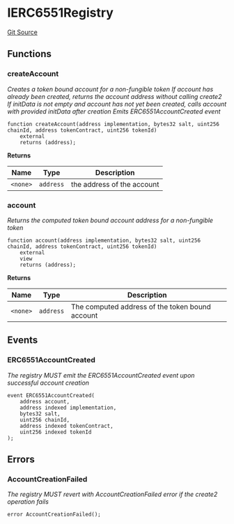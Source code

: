 # IERC6551Registry
[Git Source](https://github.com/0xStation/0xrails/blob/7b2d3363f0d5023623fd16114b60a38cf52ce246/src/lib/ERC6551/ERC6551Registry.sol)


## Functions
### createAccount

*Creates a token bound account for a non-fungible token
If account has already been created, returns the account address without calling create2
If initData is not empty and account has not yet been created, calls account with
provided initData after creation
Emits ERC6551AccountCreated event*


```solidity
function createAccount(address implementation, bytes32 salt, uint256 chainId, address tokenContract, uint256 tokenId)
    external
    returns (address);
```
**Returns**

|Name|Type|Description|
|----|----|-----------|
|`<none>`|`address`|the address of the account|


### account

*Returns the computed token bound account address for a non-fungible token*


```solidity
function account(address implementation, bytes32 salt, uint256 chainId, address tokenContract, uint256 tokenId)
    external
    view
    returns (address);
```
**Returns**

|Name|Type|Description|
|----|----|-----------|
|`<none>`|`address`|The computed address of the token bound account|


## Events
### ERC6551AccountCreated
*The registry MUST emit the ERC6551AccountCreated event upon successful account creation*


```solidity
event ERC6551AccountCreated(
    address account,
    address indexed implementation,
    bytes32 salt,
    uint256 chainId,
    address indexed tokenContract,
    uint256 indexed tokenId
);
```

## Errors
### AccountCreationFailed
*The registry MUST revert with AccountCreationFailed error if the create2 operation fails*


```solidity
error AccountCreationFailed();
```

